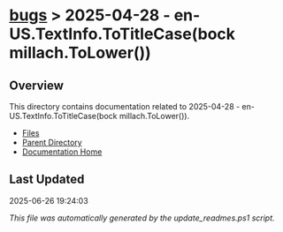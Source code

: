 # [bugs](../) > 2025-04-28 - en-US.TextInfo.ToTitleCase(bock millach.ToLower())

## Overview
This directory contains documentation related to 2025-04-28 - en-US.TextInfo.ToTitleCase(bock millach.ToLower()).

- [Files](#files)
- [Parent Directory](../)
- [Documentation Home](../../)

## Last Updated

2025-06-26 19:24:03

*This file was automatically generated by the update_readmes.ps1 script.*
